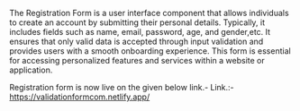 The Registration Form is a user interface component that allows individuals to create an account by submitting their personal details. Typically, it includes fields such as name, email, password, age, and gender,etc. It ensures that only valid data is accepted through input validation and provides users with a smooth onboarding experience. This form is essential for accessing personalized features and services within a website or application.

Registration form is now live on the given below link.-
Link.:- https://validationformcom.netlify.app/
